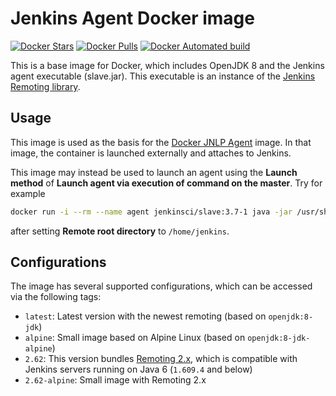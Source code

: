 Jenkins Agent Docker image
===

[![Docker Stars](https://img.shields.io/docker/stars/jenkinsci/slave.svg)](https://hub.docker.com/r/jenkinsci/slave/)
[![Docker Pulls](https://img.shields.io/docker/pulls/jenkinsci/slave.svg)](https://hub.docker.com/r/jenkinsci/slave/)
[![Docker Automated build](https://img.shields.io/docker/automated/jenkinsci/slave.svg)](https://hub.docker.com/r/jenkinsci/slave/)

This is a base image for Docker, which includes OpenJDK 8 and the Jenkins agent executable (slave.jar).
This executable is an instance of the [Jenkins Remoting library](https://github.com/jenkinsci/remoting).

## Usage

This image is used as the basis for the [Docker JNLP Agent](https://github.com/jenkinsci/docker-jnlp-slave/) image.
In that image, the container is launched externally and attaches to Jenkins.

This image may instead be used to launch an agent using the **Launch method** of **Launch agent via execution of command on the master**. Try for example

```sh
docker run -i --rm --name agent jenkinsci/slave:3.7-1 java -jar /usr/share/jenkins/slave.jar
```

after setting **Remote root directory** to `/home/jenkins`.

## Configurations

The image has several supported configurations, which can be accessed via the following tags:

* `latest`: Latest version with the newest remoting (based on `openjdk:8-jdk`)
* `alpine`: Small image based on Alpine Linux (based on `openjdk:8-jdk-alpine`)
* `2.62`: This version bundles [Remoting 2.x](https://github.com/jenkinsci/remoting#remoting-2]), which is compatible with Jenkins servers running on Java 6 (`1.609.4` and below)
* `2.62-alpine`: Small image with Remoting 2.x
